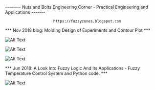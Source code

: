 -------- Nuts and Bolts Engineering Corner - Practical Engineering and Applications -------

                          https://fuzzyzones.blogspot.com

*** Nov 2018 blog:  Molding Design of Experiments and Contour Plot ***

![Alt Text](../master/IMG/aveEffects.png)

![Alt Text](../master/IMG/magEffects.png)

![Alt Text](../master/IMG/moldContourPlot.png)


*** Jun 2018:  A Look Into Fuzzy Logic And Its Applications - Fuzzy Temperature Control System and Python code. ***

![Alt Text](../master/IMG/FuzzySets.png)
